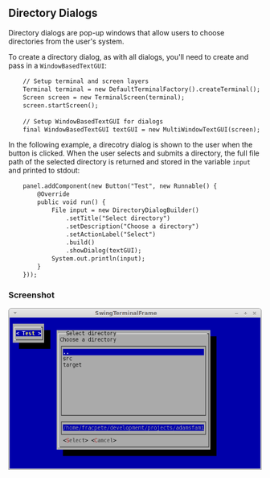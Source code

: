 Directory Dialogs
---

Directory dialogs are pop-up windows that allow users to choose directories from the user's system.

To create a directory dialog, as with all dialogs, you'll need to create and pass in a `WindowBasedTextGUI`:

```
	// Setup terminal and screen layers
	Terminal terminal = new DefaultTerminalFactory().createTerminal();
	Screen screen = new TerminalScreen(terminal);
	screen.startScreen();

	// Setup WindowBasedTextGUI for dialogs
	final WindowBasedTextGUI textGUI = new MultiWindowTextGUI(screen);
```

In the following example, a direcotry dialog is shown to the user when the button is clicked. 
When the user selects and submits a directory, the full file path of the selected directory 
is returned and stored in the variable `input` and printed to stdout:

```
	panel.addComponent(new Button("Test", new Runnable() {
		@Override
		public void run() {
			File input = new DirectoryDialogBuilder()
				.setTitle("Select directory")
				.setDescription("Choose a directory")
				.setActionLabel("Select")
				.build()
				.showDialog(textGUI);
			System.out.println(input);
		}
	}));
```

### Screenshot

![](screenshots/dir_dialogs.png)